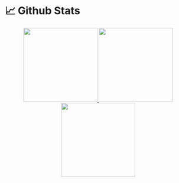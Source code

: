 # 📈 Github Stats

<div align="center">
    <div>
        <a href="#">
            <img src="https://github-readme-stats.vercel.app/api?username=JB-Lee&show_icons=true&include_all_commits=true&count_private=true&line_height=27&title_color=fc0036&icon_color=fc0036" height=200/>
            <img src="https://github-readme-stats.vercel.app/api/top-langs?username=JB-Lee&count_private=true&langs_count=3&title_color=fc0036" height=200/>
        </a>
        <img src="https://cr-ss-service.azurewebsites.net/api/ScreenShot?widget=summary&username=JB-Lee&badges=3&branding=false&style=--header-bg-color:%23fc0036" height=200/>
    </div>  
    
</div>
